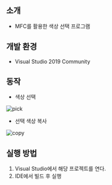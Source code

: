 소개
---
- MFC를 활용한 색상 선택 프로그램

개발 환경
---
- Visual Studio 2019 Community

동작
---
- 색상 선택

![pick](https://user-images.githubusercontent.com/26927792/105212594-065bd800-5b91-11eb-8b52-e76000ca43d7.gif)

- 선택 색상 복사

![copy](https://user-images.githubusercontent.com/26927792/105212650-1673b780-5b91-11eb-9df7-d5cbef259404.gif)


실행 방법
---
1. Visual Studio에서 해당 프로젝트를 연다.
2. IDE에서 빌드 후 실행

